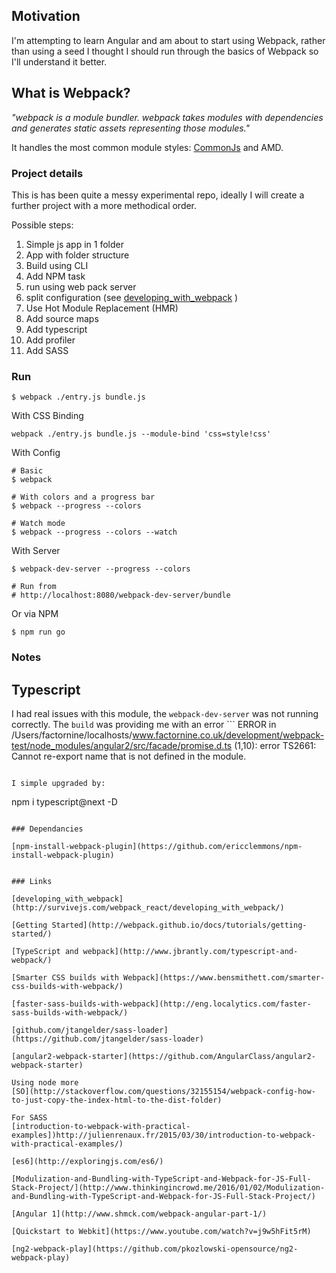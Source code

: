 ## Motivation

I'm attempting to learn Angular and am about to start using Webpack, rather than using a seed I thought I should run through the basics of Webpack so I'll understand it better.

## What is Webpack?

_"webpack is a module bundler. webpack takes modules with dependencies and generates static assets representing those modules."_
  
It handles the most common module styles: [CommonJs](https://webpack.github.io/docs/commonjs.html) and AMD.

### Project details

This is has been quite a messy experimental repo, ideally I will create a further project with a more methodical order.

Possible steps:

1. Simple js app in 1 folder
2. App with folder structure
3. Build using CLI
4. Add NPM task
5. run using web pack server
6. split configuration (see [developing_with_webpack](http://survivejs.com/webpack_react/developing_with_webpack/) )
7. Use Hot Module Replacement (HMR)
8. Add source maps
9. Add typescript
10. Add profiler
11. Add SASS






### Run

```
$ webpack ./entry.js bundle.js

```

With CSS Binding

```
webpack ./entry.js bundle.js --module-bind 'css=style!css'
```

With Config

```
# Basic
$ webpack

# With colors and a progress bar
$ webpack --progress --colors

# Watch mode
$ webpack --progress --colors --watch

```

With Server

```
$ webpack-dev-server --progress --colors

# Run from
# http://localhost:8080/webpack-dev-server/bundle
```

Or via NPM

```
$ npm run go
```

### Notes

## Typescript

I had real issues with this module, the `webpack-dev-server` was not running correctly. The `build` was providing me with an error ```
ERROR in /Users/factornine/localhosts/www.factornine.co.uk/development/webpack-test/node_modules/angular2/src/facade/promise.d.ts
(1,10): error TS2661: Cannot re-export name that is not defined in the module.
```

I simple upgraded by:

```
npm i typescript@next -D
```

### Dependancies

[npm-install-webpack-plugin](https://github.com/ericclemmons/npm-install-webpack-plugin)


### Links

[developing_with_webpack](http://survivejs.com/webpack_react/developing_with_webpack/)

[Getting Started](http://webpack.github.io/docs/tutorials/getting-started/)

[TypeScript and webpack](http://www.jbrantly.com/typescript-and-webpack/)

[Smarter CSS builds with Webpack](https://www.bensmithett.com/smarter-css-builds-with-webpack/)

[faster-sass-builds-with-webpack](http://eng.localytics.com/faster-sass-builds-with-webpack/)

[github.com/jtangelder/sass-loader](https://github.com/jtangelder/sass-loader)

[angular2-webpack-starter](https://github.com/AngularClass/angular2-webpack-starter)

Using node more
[SO](http://stackoverflow.com/questions/32155154/webpack-config-how-to-just-copy-the-index-html-to-the-dist-folder)

For SASS
[introduction-to-webpack-with-practical-examples])http://julienrenaux.fr/2015/03/30/introduction-to-webpack-with-practical-examples/)

[es6](http://exploringjs.com/es6/)

[Modulization-and-Bundling-with-TypeScript-and-Webpack-for-JS-Full-Stack-Project/](http://www.thinkingincrowd.me/2016/01/02/Modulization-and-Bundling-with-TypeScript-and-Webpack-for-JS-Full-Stack-Project/)

[Angular 1](http://www.shmck.com/webpack-angular-part-1/)

[Quickstart to Webkit](https://www.youtube.com/watch?v=j9w5hFit5rM)

[ng2-webpack-play](https://github.com/pkozlowski-opensource/ng2-webpack-play)